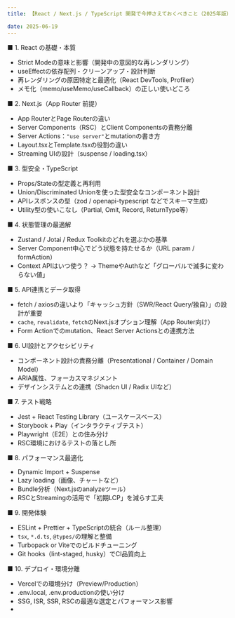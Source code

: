 ```yaml
---
title: 【React / Next.js / TypeScript 開発で今押さえておくべきこと（2025年版）】

date: 2025-06-19
---
```



■ 1. React の基礎・本質
- Strict Modeの意味と影響（開発中の意図的な再レンダリング）
- useEffectの依存配列・クリーンアップ・設計判断
- 再レンダリングの原因特定と最適化（React DevTools, Profiler）
- メモ化（memo/useMemo/useCallback）の正しい使いどころ

■ 2. Next.js（App Router 前提）
- App RouterとPage Routerの違い
- Server Components（RSC）とClient Componentsの責務分離
- Server Actions：`"use server"`とmutationの書き方
- Layout.tsxとTemplate.tsxの役割の違い
- Streaming UIの設計（suspense / loading.tsx）

■ 3. 型安全・TypeScript
- Props/Stateの型定義と再利用
- Union/Discriminated Unionを使った型安全なコンポーネント設計
- APIレスポンスの型（zod / openapi-typescript などでスキーマ生成）
- Utility型の使いこなし（Partial, Omit, Record, ReturnType等）

■ 4. 状態管理の最適解
- Zustand / Jotai / Redux Toolkitのどれを選ぶかの基準
- Server Component中心でどう状態を持たせるか（URL param / formAction）
- Context APIはいつ使う？ → ThemeやAuthなど「グローバルで滅多に変わらない値」

■ 5. API連携とデータ取得
- fetch / axiosの違いより「キャッシュ方針（SWR/React Query/独自）」の設計が重要
- `cache`, `revalidate`, `fetch`のNext.jsオプション理解（App Router向け）
- Form Actionでのmutation、React Server Actionsとの連携方法

■ 6. UI設計とアクセシビリティ
- コンポーネント設計の責務分離（Presentational / Container / Domain Model）
- ARIA属性、フォーカスマネジメント
- デザインシステムとの連携（Shadcn UI / Radix UIなど）

■ 7. テスト戦略
- Jest + React Testing Library（ユースケースベース）
- Storybook + Play（インタラクティブテスト）
- Playwright（E2E）との住み分け
- RSC環境におけるテストの落とし所

■ 8. パフォーマンス最適化
- Dynamic Import + Suspense
- Lazy loading（画像、チャートなど）
- Bundle分析（Next.jsのanalyzeツール）
- RSCとStreamingの活用で「初期LCP」を減らす工夫

■ 9. 開発体験
- ESLint + Prettier + TypeScriptの統合（ルール整理）
- `tsx`, `*.d.ts`, `@types/`の理解と整備
- Turbopack or Viteでのビルドチューニング
- Git hooks（lint-staged, husky）でCI品質向上

■ 10. デプロイ・環境分離
- Vercelでの環境分け（Preview/Production）
- .env.local, .env.productionの使い分け
- SSG, ISR, SSR, RSCの最適な選定とパフォーマンス影響
- 